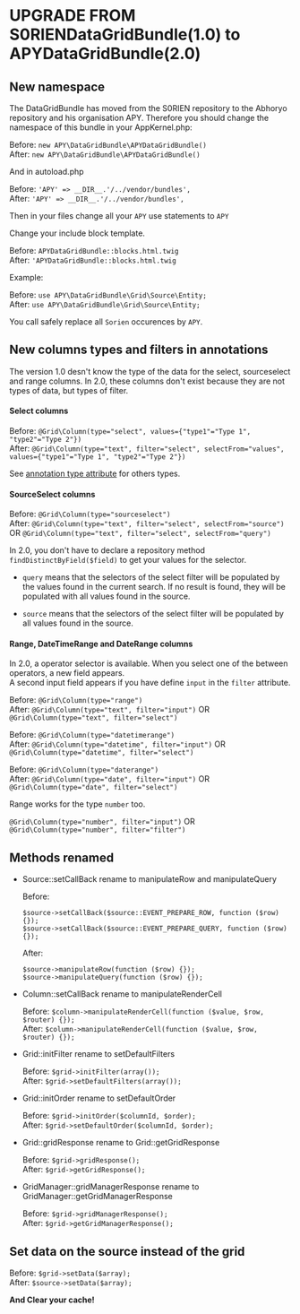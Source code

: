 UPGRADE FROM S0RIENDataGridBundle(1.0) to APYDataGridBundle(2.0)
================================================================

## New namespace

The DataGridBundle has moved from the S0RIEN repository to the Abhoryo repository and his organisation APY.
Therefore you should change the namespace of this bundle in your AppKernel.php:

Before: `new APY\DataGridBundle\APYDataGridBundle()`  
After: `new APY\DataGridBundle\APYDataGridBundle()`

And in autoload.php

Before: `'APY' => __DIR__.'/../vendor/bundles',`  
After: `'APY' => __DIR__.'/../vendor/bundles',`

Then in your files change all your `APY` use statements to `APY`

Change your include block template.

Before: `APYDataGridBundle::blocks.html.twig`  
After: `'APYDataGridBundle::blocks.html.twig`

Example:

Before: `use APY\DataGridBundle\Grid\Source\Entity;`  
After: `use APY\DataGridBundle\Grid\Source\Entity;`

You call safely replace all `Sorien` occurences by `APY`.

## New columns types and filters in annotations

The version 1.0 desn't know the type of the data for the select, sourceselect and range columns.
In 2.0, these columns don't exist because they are not types of data, but types of filter.

#### Select columns

Before: `@Grid\Column(type="select", values={"type1"="Type 1", "type2"="Type 2"})`  
After: `@Grid\Column(type="text", filter="select", selectFrom="values", values={"type1"="Type 1", "type2"="Type 2"})`

See [annotation type attribute](columns_configuration/annotations/column_annotation_property.md) for others types.

#### SourceSelect columns

Before: `@Grid\Column(type="sourceselect")`  
After: `@Grid\Column(type="text", filter="select", selectFrom="source")` OR `@Grid\Column(type="text", filter="select", selectFrom="query")`

In 2.0, you don't have to declare a repository method `findDistinctByField($field)` to get your values for the selector.

* `query` means that the selectors of the select filter will be populated by the values found in the current search. If no result is found, they will be populated with all values found in the source.

* `source` means that the selectors of the select filter will be populated by all values found in the source.

#### Range, DateTimeRange and DateRange columns

In 2.0, a operator selector is available. When you select one of the between operators, a new field appears.  
A second input field appears if you have define `input` in the `filter` attribute.

Before: `@Grid\Column(type="range")`  
After: `@Grid\Column(type="text", filter="input")` OR `@Grid\Column(type="text", filter="select")`

Before: `@Grid\Column(type="datetimerange")`  
After: `@Grid\Column(type="datetime", filter="input")` OR `@Grid\Column(type="datetime", filter="select")`

Before: `@Grid\Column(type="daterange")`  
After: `@Grid\Column(type="date", filter="input")` OR `@Grid\Column(type="date", filter="select")`

Range works for the type `number` too.

`@Grid\Column(type="number", filter="input")` OR `@Grid\Column(type="number", filter="filter")`

## Methods renamed

 * Source::setCallBack rename to manipulateRow and manipulateQuery

	Before:

	```
	$source->setCallBack($source::EVENT_PREPARE_ROW, function ($row) {});
	$source->setCallBack($source::EVENT_PREPARE_QUERY, function ($row) {});
	```

	After:

	```
	$source->manipulateRow(function ($row) {});
	$source->manipulateQuery(function ($row) {});
	```

 * Column::setCallBack rename to manipulateRenderCell
 
	Before: `$column->manipulateRenderCell(function ($value, $row, $router) {});`  
	After: `$column->manipulateRenderCell(function ($value, $row, $router) {});`

 * Grid::initFilter rename to setDefaultFilters
 
	Before: `$grid->initFilter(array());`  
	After: `$grid->setDefaultFilters(array());`

 * Grid::initOrder rename to setDefaultOrder
 
	Before: `$grid->initOrder($columnId, $order);`  
	After: `$grid->setDefaultOrder($columnId, $order);`

 * Grid::gridResponse rename to Grid::getGridResponse

	Before: `$grid->gridResponse();`  
	After: `$grid->getGridResponse();`
 
 * GridManager::gridManagerResponse rename to GridManager::getGridManagerResponse

	Before: `$grid->gridManagerResponse();`  
	After: `$grid->getGridManagerResponse();`

## Set data on the source instead of the grid

Before: `$grid->setData($array);`  
After: `$source->setData($array);`


**And Clear your cache!**